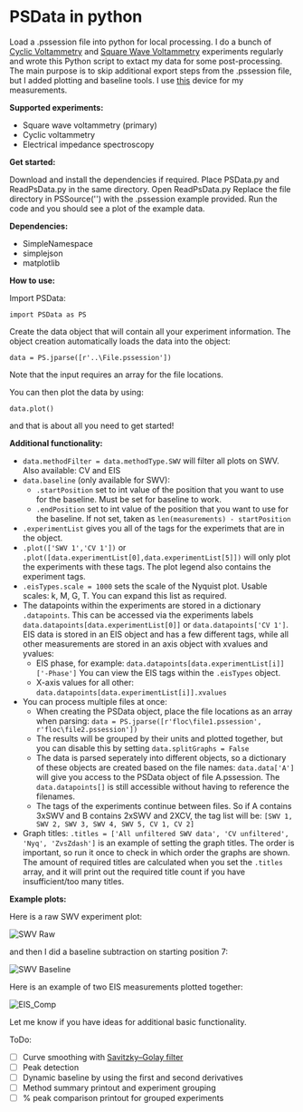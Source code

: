 # PSData in python
 Load a .pssession file into python for local processing.
 I do a bunch of [Cyclic Voltammetry](https://en.wikipedia.org/wiki/Cyclic_voltammetry) and [Square Wave Voltammetry](https://en.wikipedia.org/wiki/Squarewave_voltammetry) experiments regularly and wrote this Python script to extact my data for some post-processing. The main purpose is to skip additional export steps from the .pssession file, but I added plotting and baseline tools. I use [this](https://www.palmsens.com/product/palmsens4/) device for my measurements.
 
 **Supported experiments:**
 - Square wave voltammetry (primary)
 - Cyclic voltammetry
 - Electrical impedance spectroscopy
 
 **Get started:**
 
 Download and install the dependencies if required.
 Place PSData.py and ReadPsData.py in the same directory.
 Open ReadPsData.py
 Replace the file directory in PSSource('') with the .pssession example provided.
 Run the code and you should see a plot of the example data.
 
 **Dependencies:**
  - SimpleNamespace
  - simplejson
  - matplotlib

**How to use:**

Import PSData:
```
import PSData as PS
```

Create the data object that will contain all your experiment information. The object creation automatically loads the data into the object:
```
data = PS.jparse([r'..\File.pssession'])
```
Note that the input requires an array for the file locations.

You can then plot the data by using:
```
data.plot()
```

and that is about all you need to get started!

**Additional functionality:**
- ```data.methodFilter = data.methodType.SWV``` will filter all plots on SWV. Also available: CV and EIS
- ```data.baseline``` (only available for SWV):
  - ```.startPosition``` set to int value of the position that you want to use for the baseline. Must be set for baseline to work.
  - ```.endPosition``` set to int value of the position that you want to use for the baseline. If not set, taken as ```len(measurements) - startPosition```
- ```.experimentList``` gives you all of the tags for the experimets that are in the object.
- ```.plot(['SWV 1','CV 1'])``` or ```.plot([data.experimentList[0],data.experimentList[5]])``` will only plot the experiments with these tags. The plot legend also contains the experiment tags.
- ```.eisTypes.scale = 1000``` sets the scale of the Nyquist plot. Usable scales: k, M, G, T. You can expand this list as required.
- The datapoints within the experiments are stored in a dictionary ```.datapoints```. This can be accessed via the experiments labels ```data.datapoints[data.experimentList[0]]``` or ```data.datapoints['CV 1']```. EIS data is stored in an EIS object and has a few different tags, while all other measurements are stored in an axis object with xvalues and yvalues:
  - EIS phase, for example: ```data.datapoints[data.experimentList[i]]['-Phase']``` You can view the EIS tags within the ```.eisTypes``` object.
  - X-axis values for all other: ```data.datapoints[data.experimentList[i]].xvalues```
- You can process multiple files at once:
  - When creating the PSData object, place the file locations as an array when parsing: ```data = PS.jparse([r'floc\file1.pssession', r'floc\file2.pssession'])```
  - The results will be grouped by their units and plotted together, but you can disable this by setting ```data.splitGraphs = False```
  - The data is parsed seperately into different objects, so a dictionary of these objects are created based on the file names: ```data.data['A']``` will give you access to the PSData object of file A.pssession. The ```data.datapoints[]``` is still accessible without having to reference the filenames.
  - The tags of the experiments continue between files. So if A contains 3xSWV and B contains 2xSWV and 2XCV, the tag list will be: ```[SWV 1, SWV 2, SWV 3, SWV 4, SWV 5, CV 1, CV 2]```
- Graph titles: ```.titles = ['All unfiltered SWV data', 'CV unfiltered', 'Nyq', 'ZvsZdash']``` is an example of setting the graph titles. The order is important, so run it once to check in which order the graphs are shown. The amount of required titles are calculated when you set the ```.titles``` array, and it will print out the required title count if you have insufficient/too many titles.

**Example plots:**

Here is a raw SWV experiment plot:

![SWV Raw](https://user-images.githubusercontent.com/45431675/109668244-a7b75000-7b79-11eb-8dc4-b5c7c48f60fa.png)

and then I did a baseline subtraction on starting position 7:

![SWV Baseline](https://user-images.githubusercontent.com/45431675/109668187-95d5ad00-7b79-11eb-8362-1b34b6ae43ad.png)

Here is an example of two EIS measurements plotted together:

![EIS_Comp](https://user-images.githubusercontent.com/45431675/109689101-a3952d80-7b8d-11eb-9017-28dbb52d56c2.png)

Let me know if you have ideas for additional basic functionality.

ToDo:
- [ ] Curve smoothing with [Savitzky–Golay filter](https://en.wikipedia.org/wiki/Savitzky%E2%80%93Golay_filter)
- [ ] Peak detection
- [ ] Dynamic baseline by using the first and second derivatives
- [ ] Method summary printout and experiment grouping
- [ ] % peak comparison printout for grouped experiments
